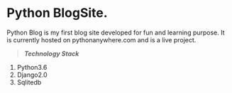# Python BlogSite.

Python Blog is my first blog site developed for fun and learning purpose. It is currently hosted on pythonanywhere.com and is a live project.

>***Technology Stack***
  1. Python3.6
  2. Django2.0
  3. Sqlitedb
